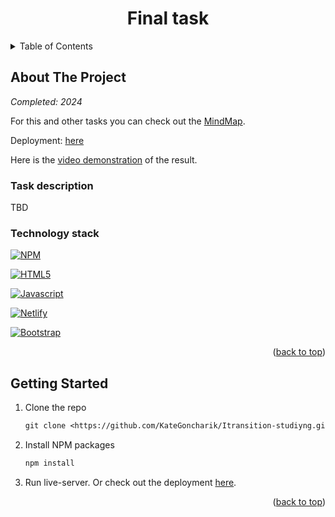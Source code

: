 <a name="readme-top"></a>

<div align="center">
  <h1 align="center">Final task</h1>

</div>

<!-- TABLE OF CONTENTS -->
<details>
  <summary>Table of Contents</summary>
  <ol>
    <li>
      <a href="#about-the-project">About The Project</a>
      <ul>
        <li><a href="#technology-stack">Technology stack</a></li>
      </ul>
    </li>
    </li>

  </ol>
</details>

<!-- ABOUT THE PROJECT -->

## About The Project

_Completed: 2024_

For this and other tasks you can check out the [MindMap](https://miro.com/app/board/uXjVKXt043k=/?share_link_id=575629632634).

Deployment: [here](h)

Here is the [video demonstration](h) of the result.

### Task description

TBD

### Technology stack

[![NPM][NPM]][NPM-url]

[![HTML5][HTML5]][HTML5-url]

[![Javascript][Javascript]][Javascript-url]

[![Netlify][Netlify]][Netlify-url]

[![Bootstrap][Bootstrap]][Bootstrap-url]

<p align="right">(<a href="#readme-top">back to top</a>)</p>

## Getting Started

1. Clone the repo

   ```txt
   git clone <https://github.com/KateGoncharik/Itransition-studiyng.git>
   ```

2. Install NPM packages

   ```txt
   npm install
   ```

3. Run live-server. Or check out the deployment [here](h).

<p align="right">(<a href="#readme-top">back to top</a>)</p>

[NPM]: https://img.shields.io/badge/NPM-%23CB3837.svg?style=for-the-badge&logo=npm&logoColor=white
[NPM-url]: https://www.npmjs.com
[Javascript]: https://img.shields.io/badge/JavaScript-323330?style=for-the-badge&logo=javascript&logoColor=F7DF1E
[Javascript-url]: https://developer.mozilla.org/en-US/docs/Learn/JavaScript/First_steps/What_is_JavaScript
[HTML5]: https://img.shields.io/badge/html5-%23E34F26.svg?style=for-the-badge&logo=html5&logoColor=white
[HTML5-url]: https://html.com/html5/
[Netlify]: https://img.shields.io/badge/netlify-%23000000.svg?style=for-the-badge&logo=netlify&logoColor=#00C7B7
[Netlify-url]: https://www.netlify.com/
[Bootstrap]: https://img.shields.io/badge/Bootstrap-563D7C?style=for-the-badge&logo=bootstrap&logoColor=white
[Bootstrap-url]: https://getbootstrap.com/

